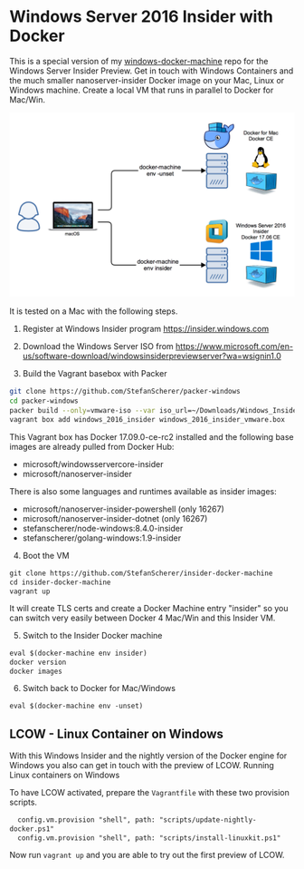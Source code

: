 # Windows Server 2016 Insider with Docker

This is a special version of my [windows-docker-machine](https://github.com/StefanScherer/windows-docker-machine) repo for the Windows Server Insider Preview. Get in touch with Windows Containers and the much smaller nanoserver-insider Docker image on your Mac, Linux or Windows machine. Create a local VM that runs in parallel to Docker for Mac/Win.

![Docker Machine with Insider](images/insider_docker_machine.png)

It is tested on a Mac with the following steps.

1. Register at Windows Insider program https://insider.windows.com

2. Download the Windows Server ISO from https://www.microsoft.com/en-us/software-download/windowsinsiderpreviewserver?wa=wsignin1.0

3. Build the Vagrant basebox with Packer

```bash
git clone https://github.com/StefanScherer/packer-windows
cd packer-windows
packer build --only=vmware-iso --var iso_url=~/Downloads/Windows_InsiderPreview_Server_2_16278.iso windows_2016_insider.json
vagrant box add windows_2016_insider windows_2016_insider_vmware.box
```

This Vagrant box has Docker 17.09.0-ce-rc2 installed and the following base images are already pulled from Docker Hub:

  * microsoft/windowsservercore-insider
  * microsoft/nanoserver-insider

There is also some languages and runtimes available as insider images:

  * microsoft/nanoserver-insider-powershell (only 16267)
  * microsoft/nanoserver-insider-dotnet (only 16267)
  * stefanscherer/node-windows:8.4.0-insider
  * stefanscherer/golang-windows:1.9-insider

4. Boot the VM

```
git clone https://github.com/StefanScherer/insider-docker-machine
cd insider-docker-machine
vagrant up
```

It will create TLS certs and create a Docker Machine entry "insider" so you can
switch very easily between Docker 4 Mac/Win and this Insider VM.

5. Switch to the Insider Docker machine

```
eval $(docker-machine env insider)
docker version
docker images
```

6. Switch back to Docker for Mac/Windows

```
eval $(docker-machine env -unset)
```

## LCOW - Linux Container on Windows

With this Windows Insider and the nightly version of the Docker engine for Windows you also can get in touch with the preview of LCOW. Running Linux containers on Windows

To have LCOW activated, prepare the `Vagrantfile` with these two provision scripts.

```
  config.vm.provision "shell", path: "scripts/update-nightly-docker.ps1"
  config.vm.provision "shell", path: "scripts/install-linuxkit.ps1"
```

Now run `vagrant up` and you are able to try out the first preview of LCOW.
